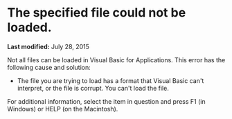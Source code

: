 
# The specified file could not be loaded.

 **Last modified:** July 28, 2015

Not all files can be loaded in Visual Basic for Applications. This error has the following cause and solution:




- The file you are trying to load has a format that Visual Basic can't interpret, or the file is corrupt. You can't load the file.
    

For additional information, select the item in question and press F1 (in Windows) or HELP (on the Macintosh).
